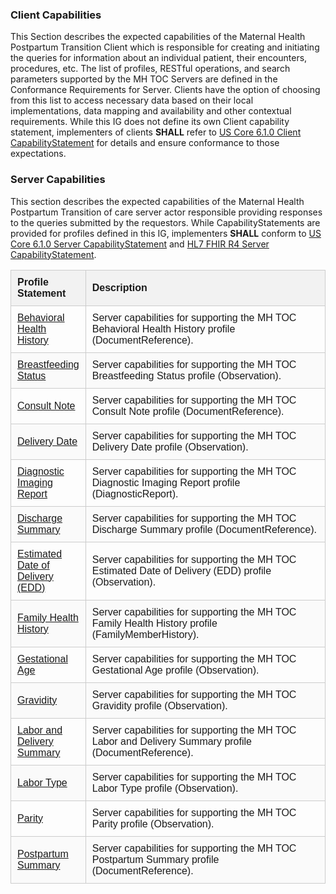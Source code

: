 <style>
   
   .cs-table {

      width: 100%;
      border-collapse: collapse;
      font-family: Arial, sans-serif;

   }

   .cs-table th, .cs-table td {

      padding: 10px;
      border: 1px solid #ccc;
      text-align: left;

   }

   .cs-table td {

      vertical-align: middle;

    }

   .cs-table-name {

      width: 20%;
      

   }

   .cs-table-description {

      width: 80%;

   }
   
   .cs-table thead {

      background-color: #f2f2f2;

   }

   .cs-table tr:nth-child(even) {

      background-color: #fafafa;

   }

</style>


### Client Capabilities


This Section describes the expected capabilities of the Maternal Health Postpartum Transition Client which is responsible for creating and initiating the queries for information about an individual patient, their encounters, procedures, etc. The list of profiles, RESTful operations, and search parameters supported by the MH TOC Servers are defined in the Conformance Requirements for Server. Clients have the option of choosing from this list to access necessary data based on their local implementations, data mapping and availability and other contextual requirements. While this IG does not define its own Client capability statement, implementers of clients **SHALL** refer to [US Core 6.1.0 Client CapabilityStatement](https://hl7.org/fhir/us/core/STU6.1/CapabilityStatement-us-core-client.html) for details and ensure conformance to those expectations. 





### Server Capabilities


This section describes the expected capabilities of the Maternal Health Postpartum Transition of care server actor responsible providing responses to the queries submitted by the requestors. While CapabilityStatements are provided for profiles defined in this IG, implementers **SHALL** conform to [US Core 6.1.0 Server CapabilityStatement](https://hl7.org/fhir/us/core/STU6.1/CapabilityStatement-us-core-server.html) and [HL7 FHIR R4 Server CapabilityStatement](https://hl7.org/fhir/R4/capabilitystatement.html). 



<table class="cs-table">
   <thead>
      <tr>
         <th class="cs-table-name">Profile Statement</th>
         <th class="cs-table-description">Description</th>
      </tr>
   </thead>
   <tbody>
      <tr>
        <td><a href="CapabilityStatement-mh-toc-capability-behavioral-health-history.html">Behavioral Health History</a></td>
        <td>
          Server capabilities for supporting the MH TOC Behavioral Health History profile (DocumentReference).
        </td>
      </tr>
      <tr>
        <td><a href="CapabilityStatement-mh-toc-capability-breastfeeding-status.html">Breastfeeding Status</a></td>
        <td>
          Server capabilities for supporting the MH TOC Breastfeeding Status profile (Observation).
        </td>
      </tr>
      <tr>
        <td><a href="CapabilityStatement-mh-toc-capability-consult-note.html">Consult Note</a></td>
        <td>
          Server capabilities for supporting the MH TOC Consult Note profile (DocumentReference).
        </td>
      </tr>
      <tr>
        <td><a href="CapabilityStatement-mh-toc-capability-delivery-date.html">Delivery Date</a></td>
        <td>
          Server capabilities for supporting the MH TOC Delivery Date profile (Observation).
        </td>
      </tr>
      <tr>
        <td><a href="CapabilityStatement-mh-toc-capability-diagnosticreport-imaging.html">Diagnostic Imaging Report</a></td>
        <td>
          Server capabilities for supporting the MH TOC Diagnostic Imaging Report profile (DiagnosticReport).
        </td>
      </tr>
      <tr>
        <td><a href="CapabilityStatement-mh-toc-capability-discharge-summary.html">Discharge Summary</a></td>
        <td>
          Server capabilities for supporting the MH TOC Discharge Summary profile (DocumentReference).
        </td>
      </tr>
      <tr>
        <td><a href="CapabilityStatement-mh-toc-capability-edd.html">Estimated Date of Delivery (EDD)</a></td>
        <td>
          Server capabilities for supporting the MH TOC Estimated Date of Delivery (EDD) profile (Observation).
        </td>
      </tr>
      <tr>
        <td><a href="CapabilityStatement-mh-toc-capability-family-health-history.html">Family Health History</a></td>
        <td>
          Server capabilities for supporting the MH TOC Family Health History profile (FamilyMemberHistory).
        </td>
      </tr>
      <tr>
        <td><a href="CapabilityStatement-mh-toc-capability-gestational-age.html">Gestational Age</a></td>
        <td>
          Server capabilities for supporting the MH TOC Gestational Age profile (Observation).
        </td>
      </tr>
      <tr>
        <td><a href="CapabilityStatement-mh-toc-capability-gravidity.html">Gravidity</a></td>
        <td>
          Server capabilities for supporting the MH TOC Gravidity profile (Observation).
        </td>
      </tr>
      <tr>
        <td><a href="CapabilityStatement-mh-toc-capability-labor-and-delivery-summary.html">Labor and Delivery Summary</a></td>
        <td>
          Server capabilities for supporting the MH TOC Labor and Delivery Summary profile (DocumentReference).
        </td>
      </tr>
      <tr>
        <td><a href="CapabilityStatement-mh-toc-capability-labor-type.html">Labor Type</a></td>
        <td>
          Server capabilities for supporting the MH TOC Labor Type profile (Observation).
        </td>
      </tr>
      <tr>
        <td><a href="CapabilityStatement-mh-toc-capability-parity.html">Parity</a></td>
        <td>
          Server capabilities for supporting the MH TOC Parity profile (Observation).
        </td>
      </tr>
      <tr>
        <td><a href="CapabilityStatement-mh-toc-capability-postpartum-summary.html">Postpartum Summary</a></td>
        <td>
          Server capabilities for supporting the MH TOC Postpartum Summary profile (DocumentReference).
        </td>
      </tr>
   </tbody>
</table>


